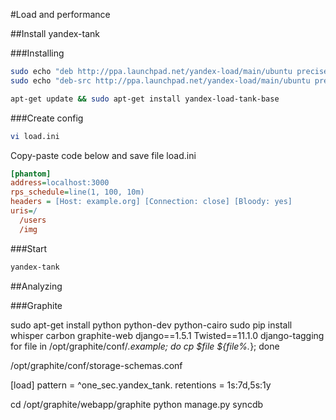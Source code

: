 #Load and performance

##Install yandex-tank

###Installing

```bash
sudo echo "deb http://ppa.launchpad.net/yandex-load/main/ubuntu precise main" >> /etc/apt/sources.list
sudo echo "deb-src http://ppa.launchpad.net/yandex-load/main/ubuntu precise main" >> /etc/apt/sources.list
```

```bash
apt-get update && sudo apt-get install yandex-load-tank-base
```

###Create config
```bash
vi load.ini
```

Copy-paste code below and save file load.ini
```ini
[phantom]
address=localhost:3000
rps_schedule=line(1, 100, 10m)
headers = [Host: example.org] [Connection: close] [Bloody: yes]
uris=/
  /users
  /img
```

###Start
```bash
yandex-tank
```


##Analyzing

###Graphite

sudo apt-get install python python-dev python-cairo
sudo pip install whisper carbon graphite-web django==1.5.1 Twisted==11.1.0 django-tagging
for file in /opt/graphite/conf/*.example; do cp $file ${file%.*}; done

/opt/graphite/conf/storage-schemas.conf

[load]
pattern = ^one_sec\.yandex_tank\.
retentions = 1s:7d,5s:1y



cd /opt/graphite/webapp/graphite
python manage.py syncdb

